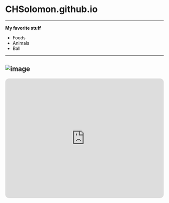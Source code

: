 # CHSolomon.github.io
---
**My favorite stuff**
- Foods
- Animals
- Ball
---
![image](https://encrypted-tbn0.gstatic.com/images?q=tbn:ANd9GcQ363CgmldrjqU6bRNyGZHSljkQUSV8izOhBA&usqp=CAU)
---

<iframe style="border-radius:12px" src="https://open.spotify.com/embed/artist/7374lH6kwx9uQATYQ9H3Cp?utm_source=generator" width="100%" height="380" frameBorder="0" allowfullscreen="" allow="autoplay; clipboard-write; encrypted-media; fullscreen; picture-in-picture" loading="lazy"></iframe>
